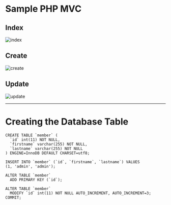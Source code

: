 # Sample PHP MVC

## Index
![index](https://user-images.githubusercontent.com/11474426/78806480-e33eae00-79ec-11ea-8edc-a9afb978a7d5.PNG)

## Create
![create](https://user-images.githubusercontent.com/11474426/78806511-f5b8e780-79ec-11ea-9c99-b2ae49759824.PNG)

## Update
![update](https://user-images.githubusercontent.com/11474426/78806534-fd788c00-79ec-11ea-827a-27d5aca86e50.PNG)
<hr>

# Creating the Database Table
```
CREATE TABLE `member` (
  `id` int(11) NOT NULL,
  `firstname` varchar(255) NOT NULL,
  `lastname` varchar(255) NOT NULL
) ENGINE=InnoDB DEFAULT CHARSET=utf8;

INSERT INTO `member` (`id`, `firstname`, `lastname`) VALUES
(1, 'admin', 'admin');

ALTER TABLE `member`
  ADD PRIMARY KEY (`id`);

ALTER TABLE `member`
  MODIFY `id` int(11) NOT NULL AUTO_INCREMENT, AUTO_INCREMENT=3;
COMMIT;
```
